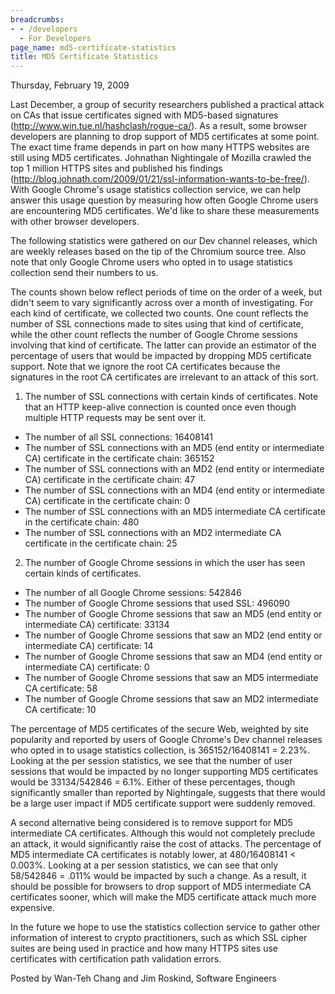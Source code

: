 ```yaml
---
breadcrumbs:
- - /developers
  - For Developers
page_name: md5-certificate-statistics
title: MD5 Certificate Statistics
---
```


Thursday, February 19, 2009

Last December, a group of security researchers published a practical attack on
CAs that issue certificates signed with MD5-based signatures
(<http://www.win.tue.nl/hashclash/rogue-ca/>). As a result, some browser
developers are planning to drop support of MD5 certificates at some point. The
exact time frame depends in part on how many HTTPS websites are still using MD5
certificates. Johnathan Nightingale of Mozilla crawled the top 1 million HTTPS
sites and published his findings
(<http://blog.johnath.com/2009/01/21/ssl-information-wants-to-be-free/>). With
Google Chrome's usage statistics collection service, we can help answer this
usage question by measuring how often Google Chrome users are encountering MD5
certificates. We'd like to share these measurements with other browser
developers.

The following statistics were gathered on our Dev channel releases, which are
weekly releases based on the tip of the Chromium source tree. Also note that
only Google Chrome users who opted in to usage statistics collection send their
numbers to us.

The counts shown below reflect periods of time on the order of a week, but
didn't seem to vary significantly across over a month of investigating. For each
kind of certificate, we collected two counts. One count reflects the number of
SSL connections made to sites using that kind of certificate, while the other
count reflects the number of Google Chrome sessions involving that kind of
certificate. The latter can provide an estimator of the percentage of users that
would be impacted by dropping MD5 certificate support. Note that we ignore the
root CA certificates because the signatures in the root CA certificates are
irrelevant to an attack of this sort.

1. The number of SSL connections with certain kinds of certificates. Note that
an HTTP keep-alive connection is counted once even though multiple HTTP requests
may be sent over it.

*   The number of all SSL connections: 16408141
*   The number of SSL connections with an MD5 (end entity or
            intermediate CA) certificate in the certificate chain: 365152
*   The number of SSL connections with an MD2 (end entity or
            intermediate CA) certificate in the certificate chain: 47
*   The number of SSL connections with an MD4 (end entity or
            intermediate CA) certificate in the certificate chain: 0
*   The number of SSL connections with an MD5 intermediate CA
            certificate in the certificate chain: 480
*   The number of SSL connections with an MD2 intermediate CA
            certificate in the certificate chain: 25

2. The number of Google Chrome sessions in which the user has seen certain kinds
of certificates.

*   The number of all Google Chrome sessions: 542846
*   The number of Google Chrome sessions that used SSL: 496090
*   The number of Google Chrome sessions that saw an MD5 (end entity or
            intermediate CA) certificate: 33134
*   The number of Google Chrome sessions that saw an MD2 (end entity or
            intermediate CA) certificate: 14
*   The number of Google Chrome sessions that saw an MD4 (end entity or
            intermediate CA) certificate: 0
*   The number of Google Chrome sessions that saw an MD5 intermediate CA
            certificate: 58
*   The number of Google Chrome sessions that saw an MD2 intermediate CA
            certificate: 10

The percentage of MD5 certificates of the secure Web, weighted by site
popularity and reported by users of Google Chrome's Dev channel releases who
opted in to usage statistics collection, is 365152/16408141 = 2.23%. Looking at
the per session statistics, we see that the number of user sessions that would
be impacted by no longer supporting MD5 certificates would be 33134/542846 =
6.1%. Either of these percentages, though significantly smaller than reported by
Nightingale, suggests that there would be a large user impact if MD5 certificate
support were suddenly removed.

A second alternative being considered is to remove support for MD5 intermediate
CA certificates. Although this would not completely preclude an attack, it would
significantly raise the cost of attacks. The percentage of MD5 intermediate CA
certificates is notably lower, at 480/16408141 &lt; 0.003%. Looking at a per
session statistics, we can see that only 58/542846 = .011% would be impacted by
such a change. As a result, it should be possible for browsers to drop support
of MD5 intermediate CA certificates sooner, which will make the MD5 certificate
attack much more expensive.

In the future we hope to use the statistics collection service to gather other
information of interest to crypto practitioners, such as which SSL cipher suites
are being used in practice and how many HTTPS sites use certificates with
certification path validation errors.

Posted by Wan-Teh Chang and Jim Roskind, Software Engineers
